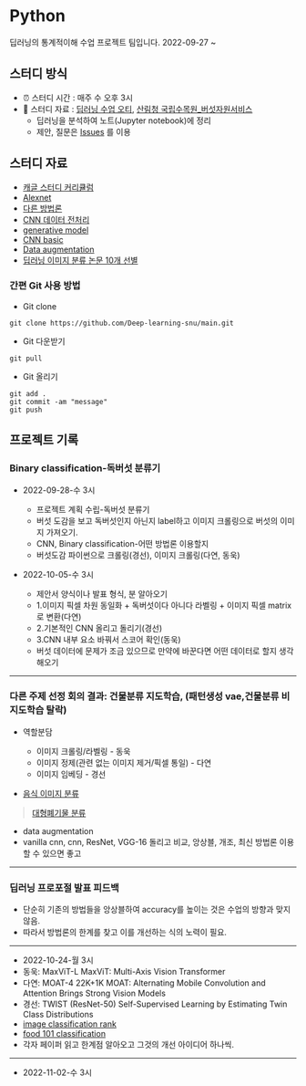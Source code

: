 # Python
 딥러닝의 통계적이해 수업 프로젝트 팀입니다. 2022-09-27 ~

## 스터디 방식
- ⏰ 스터디 시간 : 매주 수 오후 3시
- 📗 스터디 자료 : [딥러닝 수업 오티](https://won-j.github.io/M1399_000400-2022fall/), [산림청 국립수목원_버섯자원서비스](https://www.data.go.kr/tcs/dss/selectApiDataDetailView.do?publicDataPk=15056525)
  - 딥러닝을 분석하여 노트(Jupyter notebook)에 정리
  - 제안, 질문은 [Issues](https://github.com/deep-dive-in-python/main/issues) 를 이용
  
## 스터디 자료
- [캐글 스터디 커리큘럼](https://kaggle-kr.tistory.com/32)
- [Alexnet](https://www.cognex.com/ko-kr/blogs/deep-learning/research/deep-learning-image-classification-dogs-vs-cats-classification-alexnet)
- [다른 방법론](https://medium.com/ddiddu-log/%EC%9D%B4%EB%AF%B8%EC%A7%80-%EC%9D%B8%EC%8B%9D%EC%9D%98-%EC%A0%95%EC%9D%98%EC%99%80-%EC%A3%BC%EC%9A%94-%EB%AA%A8%EB%8D%B8-%EB%B9%84%EA%B5%90-1-%EC%9D%B4%EB%AF%B8%EC%A7%80-%EB%B6%84%EB%A5%98-image-classification-ae7a59bfaf65)
- [CNN 데이터 전처리](https://rdmkyg.blogspot.com/2021/06/cnn-cat-and-dog-dataset.html) 
- [generative model](https://intrepidgeeks.com/tutorial/aiffel-22028-creates-unprecedented-new-fashion-with-artificial-intelligence)
- [CNN basic](https://datasirup.tistory.com/m/117)
- [Data augmentation](https://www.geeksforgeeks.org/python-data-augmentation/)
- [딥러닝 이미지 분류 논문 10개 선별](https://bigsong.tistory.com/47)

### 간편 Git 사용 방법
  - Git clone
```
git clone https://github.com/Deep-learning-snu/main.git
```
  - Git 다운받기
```
git pull
```
  - Git 올리기
```
git add .
git commit -am "message"
git push 
```


## 프로젝트 기록
### Binary classification-독버섯 분류기
- 2022-09-28-수 3시
  - 프로젝트 계획 수립-독버섯 분류기
  - 버섯 도감을 보고 독버섯인지 아닌지 label하고 이미지 크롤링으로 버섯의 이미지 가져오기.
  - CNN, Binary classification-어떤 방법론 이용할지
  - 버섯도감 파이썬으로 크롤링(경선), 이미지 크롤링(다연, 동욱)

- 2022-10-05-수 3시
  - 제안서 양식이나 발표 형식, 분 알아오기
  - 1.이미지 픽셀 차원 동일화 + 독버섯이다 아니다 라벨링 + 이미지 픽셀 matrix로 변환(다연)
  - 2.기본적인 CNN 올리고 돌리기(경선)
  - 3.CNN 내부 요소 바꿔서 스코어 확인(동욱)
  - 버섯 데이터에 문제가 조금 있으므로 만약에 바꾼다면 어떤 데이터로 할지 생각해오기
------
### 다른 주제 선정 회의 결과: 건물분류 지도학습, (패턴생성 vae,건물분류 비지도학습 탈락)
- 역할분담
  - 이미지 크롤링/라벨링 - 동욱
  - 이미지 정제(관련 없는 이미지 제거/픽셀 통일) - 다연
  - 이미지 임베딩 - 경선
  
- [음식 이미지 분류](https://www.tensorflow.org/datasets/catalog/food101)
 > [대형폐기물 분류](https://data.seoul.go.kr/etc/aiEduData.do)
- data augmentation 
- vanilla cnn, cnn, ResNet, VGG-16 돌리고 비교, 앙상블, 개조, 최신 방법론 이용할 수 있으면 좋고

--------
### 딥러닝 프로포절 발표 피드백
- 단순히 기존의 방법들을 앙상블하여 accuracy를 높이는 것은 수업의 방향과 맞지 않음.
- 따라서 방법론의 한계를 찾고 이를 개선하는 식의 노력이 필요.
--------
- 2022-10-24-월 3시
 - 동욱: MaxViT-L MaxViT: Multi-Axis Vision Transformer
 - 다연: MOAT-4 22K+1K MOAT: Alternating Mobile Convolution and Attention Brings Strong Vision Models
 - 경선: TWIST (ResNet-50) Self-Supervised Learning by Estimating Twin Class Distributions
 - [image classification rank](https://paperswithcode.com/sota/image-classification-on-imagenet)
 - [food 101 classification](https://paperswithcode.com/sota/image-classification-on-food-101-1)
 - 각자 페이퍼 읽고 한계점 알아오고 그것의 개선 아이디어 하나씩.
 
------
- 2022-11-02-수 3시
 
